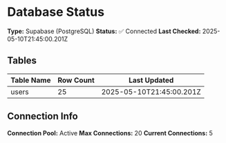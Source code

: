 # Database Status

**Type:** Supabase (PostgreSQL)
**Status:** ✅ Connected
**Last Checked:** 2025-05-10T21:45:00.201Z

## Tables

| Table Name | Row Count | Last Updated |
|------------|-----------|-------------|
| users | 25 | 2025-05-10T21:45:00.201Z |\n| departments | 8 | 2025-05-10T21:45:00.201Z |\n| modules | 12 | 2025-05-10T21:45:00.201Z |\n| notifications | 157 | 2025-05-10T21:45:00.201Z |\n| ai_feedback | 43 | 2025-05-10T21:45:00.201Z |

## Connection Info

**Connection Pool:** Active
**Max Connections:** 20
**Current Connections:** 5
